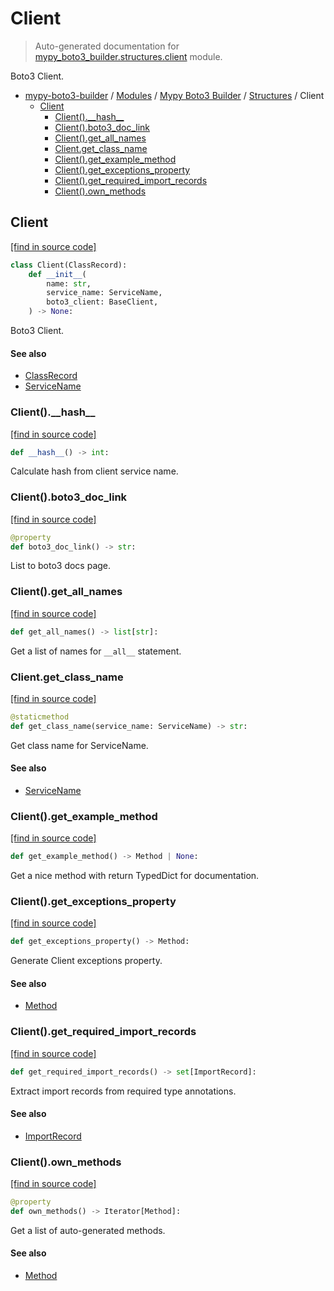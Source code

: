 # Client

> Auto-generated documentation for [mypy_boto3_builder.structures.client](https://github.com/youtype/mypy_boto3_builder/blob/main/mypy_boto3_builder/structures/client.py) module.

Boto3 Client.

- [mypy-boto3-builder](../../README.md#mypy_boto3_builder) / [Modules](../../MODULES.md#mypy-boto3-builder-modules) / [Mypy Boto3 Builder](../index.md#mypy-boto3-builder) / [Structures](index.md#structures) / Client
    - [Client](#client)
        - [Client().\_\_hash\_\_](#client__hash__)
        - [Client().boto3_doc_link](#clientboto3_doc_link)
        - [Client().get_all_names](#clientget_all_names)
        - [Client.get_class_name](#clientget_class_name)
        - [Client().get_example_method](#clientget_example_method)
        - [Client().get_exceptions_property](#clientget_exceptions_property)
        - [Client().get_required_import_records](#clientget_required_import_records)
        - [Client().own_methods](#clientown_methods)

## Client

[[find in source code]](https://github.com/youtype/mypy_boto3_builder/blob/main/mypy_boto3_builder/structures/client.py#L22)

```python
class Client(ClassRecord):
    def __init__(
        name: str,
        service_name: ServiceName,
        boto3_client: BaseClient,
    ) -> None:
```

Boto3 Client.

#### See also

- [ClassRecord](class_record.md#classrecord)
- [ServiceName](../service_name.md#servicename)

### Client().\_\_hash\_\_

[[find in source code]](https://github.com/youtype/mypy_boto3_builder/blob/main/mypy_boto3_builder/structures/client.py#L58)

```python
def __hash__() -> int:
```

Calculate hash from client service name.

### Client().boto3_doc_link

[[find in source code]](https://github.com/youtype/mypy_boto3_builder/blob/main/mypy_boto3_builder/structures/client.py#L71)

```python
@property
def boto3_doc_link() -> str:
```

List to boto3 docs page.

### Client().get_all_names

[[find in source code]](https://github.com/youtype/mypy_boto3_builder/blob/main/mypy_boto3_builder/structures/client.py#L78)

```python
def get_all_names() -> list[str]:
```

Get a list of names for `__all__` statement.

### Client.get_class_name

[[find in source code]](https://github.com/youtype/mypy_boto3_builder/blob/main/mypy_boto3_builder/structures/client.py#L64)

```python
@staticmethod
def get_class_name(service_name: ServiceName) -> str:
```

Get class name for ServiceName.

#### See also

- [ServiceName](../service_name.md#servicename)

### Client().get_example_method

[[find in source code]](https://github.com/youtype/mypy_boto3_builder/blob/main/mypy_boto3_builder/structures/client.py#L120)

```python
def get_example_method() -> Method | None:
```

Get a nice method with return TypedDict for documentation.

### Client().get_exceptions_property

[[find in source code]](https://github.com/youtype/mypy_boto3_builder/blob/main/mypy_boto3_builder/structures/client.py#L93)

```python
def get_exceptions_property() -> Method:
```

Generate Client exceptions property.

#### See also

- [Method](method.md#method)

### Client().get_required_import_records

[[find in source code]](https://github.com/youtype/mypy_boto3_builder/blob/main/mypy_boto3_builder/structures/client.py#L112)

```python
def get_required_import_records() -> set[ImportRecord]:
```

Extract import records from required type annotations.

#### See also

- [ImportRecord](../import_helpers/import_record.md#importrecord)

### Client().own_methods

[[find in source code]](https://github.com/youtype/mypy_boto3_builder/blob/main/mypy_boto3_builder/structures/client.py#L84)

```python
@property
def own_methods() -> Iterator[Method]:
```

Get a list of auto-generated methods.

#### See also

- [Method](method.md#method)
